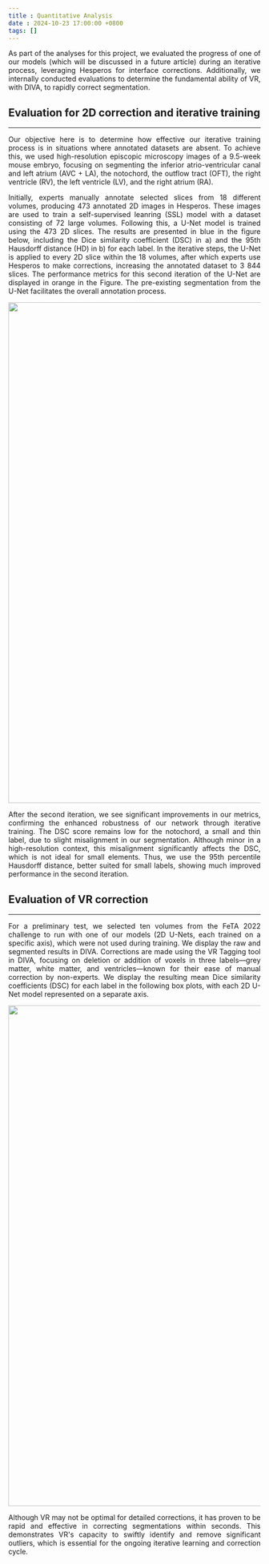 ```yaml
---
title : Quantitative Analysis
date : 2024-10-23 17:00:00 +0800
tags: []
---
```


<div align="justify">

As part of the analyses for this project, we evaluated the progress of one of our models (which will be discussed in a future article) during an iterative process, leveraging Hesperos for interface corrections. Additionally, we internally conducted evaluations to determine the fundamental ability of VR, with DIVA, to rapidly correct segmentation.

## **Evaluation for 2D correction and iterative training**
<hr class="title_style">

Our objective here is to determine how effective our iterative training process is in situations where annotated datasets are absent. To achieve this, we used high-resolution episcopic microscopy images of a 9.5-week mouse embryo, focusing on segmenting the inferior atrio-ventricular canal and left atrium (AVC + LA), the notochord, the outflow tract (OFT), the right ventricle (RV), the left ventricle (LV), and the right atrium (RA).

Initially, experts manually annotate selected slices from 18 different volumes, producing 473 annotated 2D images in Hesperos. These images are used to train a self-supervised leanring (SSL) model with a dataset consisting of 72 large volumes. Following this, a U-Net model is trained using the 473 2D slices. The results are presented in blue in the figure below, including the Dice similarity coefficient (DSC) in a) and the 95th Hausdorff distance (HD) in b) for each label.
In the iterative steps, the U-Net is applied to every 2D slice within the 18 volumes, after which experts use Hesperos to make corrections, increasing the annotated dataset to 3 844 slices. The performance metrics for this second iteration of the U-Net are displayed in orange in the Figure. The pre-existing segmentation from the U-Net facilitates the overall annotation process.

<img src="https://github.com/user-attachments/assets/562f8b10-de3e-47d6-ac7d-74f17c1ee320" width="1000px"/>

After the second iteration, we see significant improvements in our metrics, confirming the enhanced robustness of our network through iterative training. The DSC score remains low for the notochord, a small and thin label, due to slight misalignment in our segmentation. Although minor in a high-resolution context, this misalignment significantly affects the DSC, which is not ideal for small elements. Thus, we use the 95th percentile Hausdorff distance, better suited for small labels, showing much improved performance in the second iteration.


## **Evaluation of VR correction**
<hr class="title_style">

For a preliminary test, we selected ten volumes from the FeTA 2022 challenge to run with one of our models (2D U-Nets, each trained on a specific axis), which were not used during training. We display the raw and segmented results in DIVA. Corrections are made using the VR Tagging tool in DIVA, focusing on deletion or addition of voxels in three labels—grey matter, white matter, and ventricles—known for their ease of manual correction by non-experts. We display the resulting mean Dice similarity coefficients (DSC) for each label in the following box plots, with each 2D U-Net model represented on a separate axis.

<img src="https://github.com/user-attachments/assets/a42fd356-aa66-44d9-833f-db0a25d10c44" width="1000px"/>


Although VR may not be optimal for detailed corrections, it has proven to be rapid and effective in correcting segmentations within seconds. This demonstrates VR's capacity to swiftly identify and remove significant outliers, which is essential for the ongoing iterative learning and correction cycle.